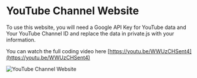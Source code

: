 # YouTube Channel Website

To use this website, you will need a Google API Key for YouTube data and Your YouTube Channel ID and replace the data in private.js with your information.

You can watch the full coding video here [https://youtu.be/WWUzCHSent4](https://youtu.be/WWUzCHSent4)

![YouTube Channel Website](https://i.ytimg.com/vi/WWUzCHSent4/maxresdefault.jpg)
